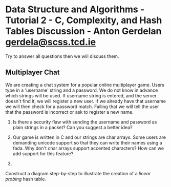 # Data Structure and Algorithms - Tutorial 2 - C, Complexity, and Hash Tables Discussion - Anton Gerdelan <gerdela@scss.tcd.ie>

Try to answer all questions then we will discuss them.

## Multiplayer Chat

We are creating a chat system for a popular online multiplayer game. Users type in a 'username'
string and a password. We do not know in advance which strings will be used. If username string is entered,
and the server doesn't find it, we will register a new user. If we already have that username we will
then check for a password match. Failing that we will tell the user that the password is incorrect
or ask to register a new name.

1. Is there a security flaw with sending the username and password as plain strings in a packet?
Can you suggest a better idea?

2. Our game is written in C and our strings are char arrays. Some users are demanding unicode support
so that they can write their names using a fada. Why don't char arrays support accented characters?
How can we add support for this feature?

3. 



Construct a diagram step-by-step to illustrate the creation of a _linear probing_ hash table.
